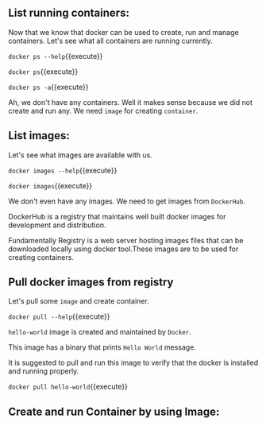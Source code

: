 
## List running containers:

Now that we know that docker can be used to create, run and manage containers.
Let's see what all containers are running currently.

`docker ps --help`{{execute}}

`docker ps`{{execute}}

`docker ps -a`{{execute}}

Ah, we don't have any containers. Well it makes sense because we did not create and run any. We need `image` for creating `container`.

## List images:

Let's see what images are available with us.

`docker images --help`{{execute}}

`docker images`{{execute}}


We don't even have any images. We need to get images from `DockerHub`.

DockerHub is a registry that maintains well built docker images for development and distribution.

Fundamentally Registry is a web server hosting images files that can be downloaded locally using docker tool.These images are to be used for creating containers.

## Pull docker images from registry

Let's pull some `image` and create container.

`docker pull --help`{{execute}}


`hello-world` image is created and maintained by `Docker`.

This image has a binary that prints `Hello World` message.

It is suggested to pull and run this image to verify that the docker is installed and running properly.

`docker pull hello-world`{{execute}}

## Create and run Container by using Image: